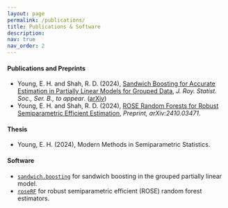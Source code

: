 ```yaml
---
layout: page
permalink: /publications/
title: Publications & Software
description: 
nav: true
nav_order: 2
---
```


#### Publications and Preprints

- Young, E. H. and Shah, R. D. (2024), [Sandwich Boosting for Accurate Estimation in Partially Linear Models for Grouped Data](https://academic.oup.com/jrsssb/advance-article/doi/10.1093/jrsssb/qkae032/7667645), *J. Roy. Statist. Soc., Ser. B., to appear*. ([arXiv](https://arxiv.org/abs/2307.11401))
- Young, E. H. and Shah, R. D. (2024), [ROSE Random Forests for Robust Semiparametric Efficient Estimation](https://arxiv.org/abs/2410.03471), *Preprint, arXiv:2410.03471*.

#### Thesis
- Young, E. H. (2024), Modern Methods in Semiparametric Statistics.

#### Software
- [`sandwich.boosting`](https://github.com/elliot-young/sandwich.boost) for sandwich boosting in the grouped partially linear model.
- [`roseRF`](https://github.com/elliot-young/roseRF) for robust semiparametric efficient (ROSE) random forest estimators.
